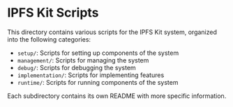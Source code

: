 # IPFS Kit Scripts

This directory contains various scripts for the IPFS Kit system, organized into the following categories:

- `setup/`: Scripts for setting up components of the system
- `management/`: Scripts for managing the system
- `debug/`: Scripts for debugging the system
- `implementation/`: Scripts for implementing features
- `runtime/`: Scripts for running components of the system

Each subdirectory contains its own README with more specific information.
